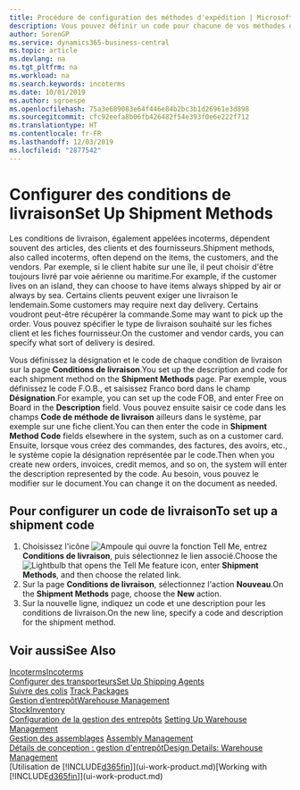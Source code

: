 ```yaml
---
title: Procédure de configuration des méthodes d'expédition | Microsoft Docs
description: Vous pouvez définir un code pour chacune de vos méthodes d'expédition offertes, par exemple, saisir les informations qui les concernent.
author: SorenGP
ms.service: dynamics365-business-central
ms.topic: article
ms.devlang: na
ms.tgt_pltfrm: na
ms.workload: na
ms.search.keywords: incoterms
ms.date: 10/01/2019
ms.author: sgroespe
ms.openlocfilehash: 75a3e689083e64f446e84b2bc3b1d26961e3d898
ms.sourcegitcommit: cfc92eefa8b06fb426482f54e393f0e6e222f712
ms.translationtype: HT
ms.contentlocale: fr-FR
ms.lasthandoff: 12/03/2019
ms.locfileid: "2877542"
---
```

# <a name="set-up-shipment-methods"></a><span data-ttu-id="ef38f-103">Configurer des conditions de livraison</span><span class="sxs-lookup"><span data-stu-id="ef38f-103">Set Up Shipment Methods</span></span>
<span data-ttu-id="ef38f-104">Les conditions de livraison, également appelées incoterms, dépendent souvent des articles, des clients et des fournisseurs.</span><span class="sxs-lookup"><span data-stu-id="ef38f-104">Shipment methods, also called incoterms, often depend on the items, the customers, and the vendors.</span></span> <span data-ttu-id="ef38f-105">Par exemple, si le client habite sur une île, il peut choisir d'être toujours livré par voie aérienne ou maritime.</span><span class="sxs-lookup"><span data-stu-id="ef38f-105">For example, if the customer lives on an island, they can choose to have items always shipped by air or always by sea.</span></span> <span data-ttu-id="ef38f-106">Certains clients peuvent exiger une livraison le lendemain.</span><span class="sxs-lookup"><span data-stu-id="ef38f-106">Some customers may require next day delivery.</span></span> <span data-ttu-id="ef38f-107">Certains voudront peut-être récupérer la commande.</span><span class="sxs-lookup"><span data-stu-id="ef38f-107">Some may want to pick up the order.</span></span> <span data-ttu-id="ef38f-108">Vous pouvez spécifier le type de livraison souhaité sur les fiches client et les fiches fournisseur.</span><span class="sxs-lookup"><span data-stu-id="ef38f-108">On the customer and vendor cards, you can specify what sort of delivery is desired.</span></span>

<span data-ttu-id="ef38f-109">Vous définissez la désignation et le code de chaque condition de livraison sur la page **Conditions de livraison**.</span><span class="sxs-lookup"><span data-stu-id="ef38f-109">You set up the description and code for each shipment method on the **Shipment Methods** page.</span></span> <span data-ttu-id="ef38f-110">Par exemple, vous définissez le code F.O.B., et saisissez Franco bord dans le champ **Désignation**.</span><span class="sxs-lookup"><span data-stu-id="ef38f-110">For example, you can set up the code FOB, and enter Free on Board in the **Description** field.</span></span> <span data-ttu-id="ef38f-111">Vous pouvez ensuite saisir ce code dans les champs **Code de méthode de livraison** ailleurs dans le système, par exemple sur une fiche client.</span><span class="sxs-lookup"><span data-stu-id="ef38f-111">You can then enter the code in **Shipment Method Code** fields elsewhere in the system, such as on a customer card.</span></span> <span data-ttu-id="ef38f-112">Ensuite, lorsque vous créez des commandes, des factures, des avoirs, etc., le système copie la désignation représentée par le code.</span><span class="sxs-lookup"><span data-stu-id="ef38f-112">Then when you create new orders, invoices, credit memos, and so on, the system will enter the description represented by the code.</span></span> <span data-ttu-id="ef38f-113">Au besoin, vous pouvez le modifier sur le document.</span><span class="sxs-lookup"><span data-stu-id="ef38f-113">You can change it on the document as needed.</span></span>

## <a name="to-set-up-a-shipment-code"></a><span data-ttu-id="ef38f-114">Pour configurer un code de livraison</span><span class="sxs-lookup"><span data-stu-id="ef38f-114">To set up a shipment code</span></span>
1. <span data-ttu-id="ef38f-115">Choisissez l'icône ![Ampoule qui ouvre la fonction Tell Me](media/ui-search/search_small.png "Dites-moi ce que vous voulez faire"), entrez **Conditions de livraison**, puis sélectionnez le lien associé.</span><span class="sxs-lookup"><span data-stu-id="ef38f-115">Choose the ![Lightbulb that opens the Tell Me feature](media/ui-search/search_small.png "Tell me what you want to do") icon, enter **Shipment Methods**, and then choose the related link.</span></span>
2. <span data-ttu-id="ef38f-116">Sur la page **Conditions de livraison**, sélectionnez l'action **Nouveau**.</span><span class="sxs-lookup"><span data-stu-id="ef38f-116">On the **Shipment Methods** page, choose the **New** action.</span></span>
3. <span data-ttu-id="ef38f-117">Sur la nouvelle ligne, indiquez un code et une description pour les conditions de livraison.</span><span class="sxs-lookup"><span data-stu-id="ef38f-117">On the new line, specify a code and description for the shipment method.</span></span>

## <a name="see-also"></a><span data-ttu-id="ef38f-118">Voir aussi</span><span class="sxs-lookup"><span data-stu-id="ef38f-118">See Also</span></span>
[<span data-ttu-id="ef38f-119">Incoterms</span><span class="sxs-lookup"><span data-stu-id="ef38f-119">Incoterms</span></span>](https://iccwbo.org/resources-for-business/incoterms-rules)  
[<span data-ttu-id="ef38f-120">Configurer des transporteurs</span><span class="sxs-lookup"><span data-stu-id="ef38f-120">Set Up Shipping Agents</span></span>](sales-how-to-set-up-shipping-agents.md)  
<span data-ttu-id="ef38f-121">[Suivre des colis](sales-how-track-packages.md)  </span><span class="sxs-lookup"><span data-stu-id="ef38f-121">[Track Packages](sales-how-track-packages.md)  </span></span>  
[<span data-ttu-id="ef38f-122">Gestion d’entrepôt</span><span class="sxs-lookup"><span data-stu-id="ef38f-122">Warehouse Management</span></span>](warehouse-manage-warehouse.md)  
[<span data-ttu-id="ef38f-123">Stock</span><span class="sxs-lookup"><span data-stu-id="ef38f-123">Inventory</span></span>](inventory-manage-inventory.md)  
<span data-ttu-id="ef38f-124">[Configuration de la gestion des entrepôts](warehouse-setup-warehouse.md)   </span><span class="sxs-lookup"><span data-stu-id="ef38f-124">[Setting Up Warehouse Management](warehouse-setup-warehouse.md)   </span></span>  
<span data-ttu-id="ef38f-125">[Gestion des assemblages](assembly-assemble-items.md)  </span><span class="sxs-lookup"><span data-stu-id="ef38f-125">[Assembly Management](assembly-assemble-items.md)  </span></span>  
[<span data-ttu-id="ef38f-126">Détails de conception : gestion d'entrepôt</span><span class="sxs-lookup"><span data-stu-id="ef38f-126">Design Details: Warehouse Management</span></span>](design-details-warehouse-management.md)  
<span data-ttu-id="ef38f-127">[Utilisation de [!INCLUDE[d365fin](includes/d365fin_md.md)]](ui-work-product.md)</span><span class="sxs-lookup"><span data-stu-id="ef38f-127">[Working with [!INCLUDE[d365fin](includes/d365fin_md.md)]](ui-work-product.md)</span></span>  

